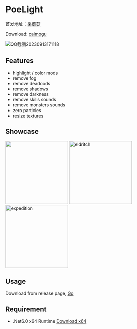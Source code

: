 # PoeLight

首发地址：[采蘑菇](https://www.caimogu.cc/post/784491.html)

Download: [caimogu](https://www.caimogu.cc/post/784491.html)

![QQ截图20230913171118](https://github.com/dotsx/PoeLight/assets/89591768/f6867d04-22fa-4ac4-b08f-a1a84887d005)


## Features
- highlight / color mods
- remove fog
- remove deadoods
- remove shadows
- remove darkness
- remove skills sounds
- remove monsters sounds
- zero particles
- resize textures

## Showcase
<img alt="" src="https://github.com/dotsx/PoeLight/assets/89591768/d9ef2508-a367-4a30-9783-fe0671909df2" width="200px" />

<img alt="eldritch" src="https://github.com/dotsx/PoeLight/assets/89591768/813e3558-62ab-421e-afa7-4a0fe49ae118" width="200px" />
<img alt="expedition" src="https://github.com/dotsx/PoeLight/assets/89591768/97d08d75-93e8-4aee-9740-1f2f8d9896fe" width="200px" />

## Usage

Download from release page, [Go](https://github.com/dotsx/PoeLight/releases)


## Requirement

- .Net6.0 x64 Runtime [Download x64](https://dotnet.microsoft.com/en-us/download/dotnet/thank-you/runtime-desktop-6.0.20-windows-x64-installer)
